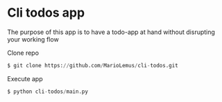 # Cli todos app

The purpose of this app is to have a todo-app at hand without disrupting your working flow

Clone repo
```py 
$ git clone https://github.com/MarioLemus/cli-todos.git
```

Execute app
```py
$ python cli-todos/main.py 
```
```
```
```




```
